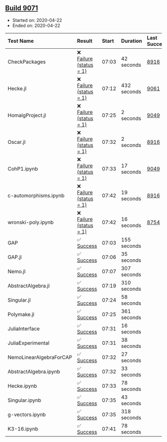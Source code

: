 ## [Build 9071](https://oscarci.mathematik.uni-kl.de/job/oscar/9071/)

* Started on: 2020-04-22
* Ended on: 2020-04-22

| Test Name    | Result | Start | Duration | Last Success | First Failure |
|:-------------|:-------|:------|:---------|:-------------|:--------------|
| CheckPackages | ❌ [Failure (status = 1)](https://oscarci.mathematik.uni-kl.de/job/oscar/9071/artifact/logs/build-9071/CheckPackages.log) | 07:03 | 42 seconds | [8916](https://oscarci.mathematik.uni-kl.de/job/oscar/8916/) | [8920](https://oscarci.mathematik.uni-kl.de/job/oscar/8920/) |
| Hecke.jl | ❌ [Failure (status = 1)](https://oscarci.mathematik.uni-kl.de/job/oscar/9071/artifact/logs/build-9071/Hecke.jl.log) | 07:12 | 432 seconds | [9061](https://oscarci.mathematik.uni-kl.de/job/oscar/9061/) | [9062](https://oscarci.mathematik.uni-kl.de/job/oscar/9062/) |
| HomalgProject.jl | ❌ [Failure (status = 1)](https://oscarci.mathematik.uni-kl.de/job/oscar/9071/artifact/logs/build-9071/HomalgProject.jl.log) | 07:25 | 2 seconds | [9049](https://oscarci.mathematik.uni-kl.de/job/oscar/9049/) | [9050](https://oscarci.mathematik.uni-kl.de/job/oscar/9050/) |
| Oscar.jl | ❌ [Failure (status = 1)](https://oscarci.mathematik.uni-kl.de/job/oscar/9071/artifact/logs/build-9071/Oscar.jl.log) | 07:32 | 2 seconds | [8916](https://oscarci.mathematik.uni-kl.de/job/oscar/8916/) | [8920](https://oscarci.mathematik.uni-kl.de/job/oscar/8920/) |
| CohP1.ipynb | ❌ [Failure (status = 1)](https://oscarci.mathematik.uni-kl.de/job/oscar/9071/artifact/logs/build-9071/CohP1.ipynb.log) | 07:33 | 17 seconds | [9049](https://oscarci.mathematik.uni-kl.de/job/oscar/9049/) | [9050](https://oscarci.mathematik.uni-kl.de/job/oscar/9050/) |
| c-automorphisms.ipynb | ❌ [Failure (status = 1)](https://oscarci.mathematik.uni-kl.de/job/oscar/9071/artifact/logs/build-9071/c-automorphisms.ipynb.log) | 07:42 | 19 seconds | [8916](https://oscarci.mathematik.uni-kl.de/job/oscar/8916/) | [8920](https://oscarci.mathematik.uni-kl.de/job/oscar/8920/) |
| wronski-poly.ipynb | ❌ [Failure (status = 1)](https://oscarci.mathematik.uni-kl.de/job/oscar/9071/artifact/logs/build-9071/wronski-poly.ipynb.log) | 07:42 | 16 seconds | [8754](https://oscarci.mathematik.uni-kl.de/job/oscar/8754/) | [8755](https://oscarci.mathematik.uni-kl.de/job/oscar/8755/) |
| GAP | ✅ [Success](https://oscarci.mathematik.uni-kl.de/job/oscar/9071/artifact/logs/build-9071/GAP.log) | 07:03 | 155 seconds |  |  |
| GAP.jl | ✅ [Success](https://oscarci.mathematik.uni-kl.de/job/oscar/9071/artifact/logs/build-9071/GAP.jl.log) | 07:06 | 35 seconds |  |  |
| Nemo.jl | ✅ [Success](https://oscarci.mathematik.uni-kl.de/job/oscar/9071/artifact/logs/build-9071/Nemo.jl.log) | 07:07 | 307 seconds |  |  |
| AbstractAlgebra.jl | ✅ [Success](https://oscarci.mathematik.uni-kl.de/job/oscar/9071/artifact/logs/build-9071/AbstractAlgebra.jl.log) | 07:19 | 310 seconds |  |  |
| Singular.jl | ✅ [Success](https://oscarci.mathematik.uni-kl.de/job/oscar/9071/artifact/logs/build-9071/Singular.jl.log) | 07:24 | 58 seconds |  |  |
| Polymake.jl | ✅ [Success](https://oscarci.mathematik.uni-kl.de/job/oscar/9071/artifact/logs/build-9071/Polymake.jl.log) | 07:25 | 361 seconds |  |  |
| JuliaInterface | ✅ [Success](https://oscarci.mathematik.uni-kl.de/job/oscar/9071/artifact/logs/build-9071/JuliaInterface.log) | 07:31 | 16 seconds |  |  |
| JuliaExperimental | ✅ [Success](https://oscarci.mathematik.uni-kl.de/job/oscar/9071/artifact/logs/build-9071/JuliaExperimental.log) | 07:31 | 38 seconds |  |  |
| NemoLinearAlgebraForCAP | ✅ [Success](https://oscarci.mathematik.uni-kl.de/job/oscar/9071/artifact/logs/build-9071/NemoLinearAlgebraForCAP.log) | 07:32 | 27 seconds |  |  |
| AbstractAlgebra.ipynb | ✅ [Success](https://oscarci.mathematik.uni-kl.de/job/oscar/9071/artifact/logs/build-9071/AbstractAlgebra.ipynb.log) | 07:32 | 33 seconds |  |  |
| Hecke.ipynb | ✅ [Success](https://oscarci.mathematik.uni-kl.de/job/oscar/9071/artifact/logs/build-9071/Hecke.ipynb.log) | 07:33 | 78 seconds |  |  |
| Singular.ipynb | ✅ [Success](https://oscarci.mathematik.uni-kl.de/job/oscar/9071/artifact/logs/build-9071/Singular.ipynb.log) | 07:35 | 43 seconds |  |  |
| g-vectors.ipynb | ✅ [Success](https://oscarci.mathematik.uni-kl.de/job/oscar/9071/artifact/logs/build-9071/g-vectors.ipynb.log) | 07:35 | 318 seconds |  |  |
| K3-16.ipynb | ✅ [Success](https://oscarci.mathematik.uni-kl.de/job/oscar/9071/artifact/logs/build-9071/K3-16.ipynb.log) | 07:41 | 78 seconds |  |  |
